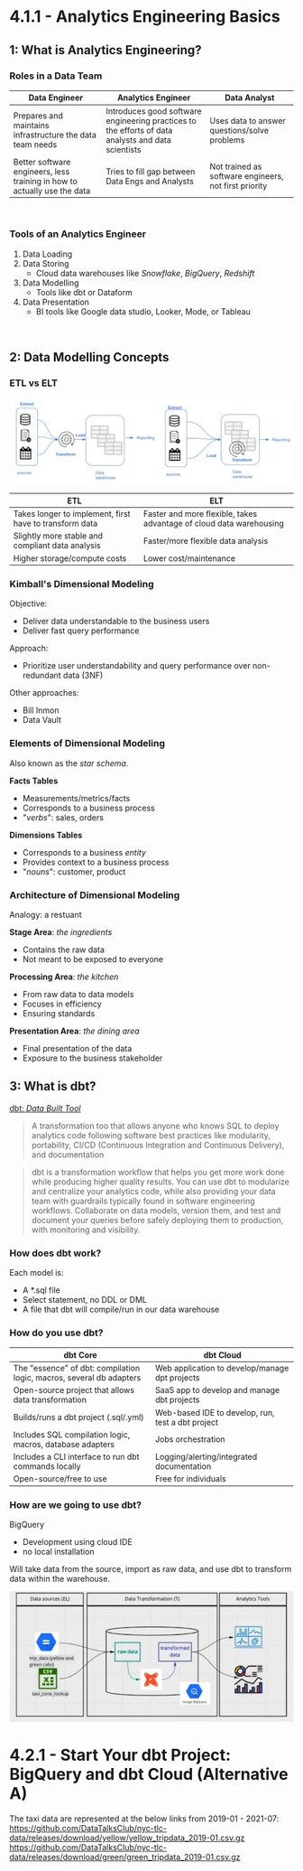 # 4.1.1 - Analytics Engineering Basics

## 1: What is Analytics Engineering?

### Roles in a Data Team

| Data Engineer | Analytics Engineer | Data Analyst |
| - | - | - |
| Prepares and maintains infrastructure the data team needs | Introduces good software engineering practices to the efforts of data analysts and data scientists | Uses data to answer questions/solve problems |
| Better software engineers, less training in how to actually use the data | Tries to fill gap between Data Engs and Analysts | Not trained as software engineers, not first priority |
</br>

### Tools of an Analytics Engineer

1. Data Loading
2. Data Storing
    - Cloud data warehouses like *Snowflake*, *BigQuery*, *Redshift*
3. Data Modelling
    - Tools like dbt or Dataform
4. Data Presentation
    - BI tools like Google data studio, Looker, Mode, or Tableau
</br>

## 2: Data Modelling Concepts

### ETL vs ELT  

![ETL vs ELT](img/ELT_ETL.png)

| ETL | ELT |
| - | - |
| Takes longer to implement, first have to transform data | Faster and more flexible, takes advantage of cloud data warehousing |
| Slightly more stable and compliant data analysis | Faster/more flexible data analysis |
| Higher storage/compute costs | Lower cost/maintenance |</br>

### Kimball's Dimensional Modeling

Objective:
- Deliver data understandable to the business users
- Deliver fast query performance

Approach:
- Prioritize user understandability and query performance over non-redundant data (3NF)

Other approaches:
- Bill Inmon
- Data Vault</br>

### Elements of Dimensional Modeling

Also known as the *star schema*.

**Facts Tables**
- Measurements/metrics/facts
- Corresponds to a business process
- "*verbs*": sales, orders

**Dimensions Tables**
- Corresponds to a business *entity*
- Provides context to a business process
- "*nouns*": customer, product</br>

### Architecture of Dimensional Modeling

Analogy: a restuant

**Stage Area**: *the ingredients*
- Contains the raw data
- Not meant to be exposed to everyone

**Processing Area**: *the kitchen*
- From raw data to data models
- Focuses in efficiency
- Ensuring standards

**Presentation Area**: *the dining area*
- Final presentation of the data
- Exposure to the business stakeholder</br>

 ## 3: What is dbt?

 [dbt: *Data Built Tool*](https://www.getdbt.com/)
 >A transformation too that allows anyone who knows SQL to deploy analytics code following software best practices like modularity, portability, CI/CD (Continuous Integration and Continuous Delivery), and documentation

 > dbt is a transformation workflow that helps you get more work done while producing higher quality results. You can use dbt to modularize and centralize your analytics code, while also providing your data team with guardrails typically found in software engineering workflows. Collaborate on data models, version them, and test and document your queries before safely deploying them to production, with monitoring and visibility.

### How does dbt work?

Each model is:
- A *.sql file
- Select statement, no DDL or DML
- A file that dbt will compile/run in our data warehouse

### How do you use dbt?

| dbt Core | dbt Cloud |
| - | - |
| The "essence" of dbt: compilation logic, macros, several db adapters | Web application to develop/manage dpt projects |
| Open-source project that allows data transformation |  SaaS app to develop and manage dbt projects |
| Builds/runs a dbt project (.sql/.yml) | Web-based IDE to develop, run, test a dbt project |
| Includes SQL compilation logic, macros, database adapters | Jobs orchestration |
| Includes a CLI interface to run dbt commands locally | Logging/alerting/integrated documentation |
| Open-source/free to use | Free for individuals |

### How are we going to use dbt?

BigQuery
- Development using cloud IDE
- no local installation

Will take data from the source, import as raw data, and use dbt to transform data within the warehouse.

![DBT](img/DBT.png)

# 4.2.1 - Start Your dbt Project: BigQuery and dbt Cloud (Alternative A)

The taxi data are represented at the below links from 2019-01 - 2021-07:
https://github.com/DataTalksClub/nyc-tlc-data/releases/download/yellow/yellow_tripdata_2019-01.csv.gz
https://github.com/DataTalksClub/nyc-tlc-data/releases/download/green/green_tripdata_2019-01.csv.gz